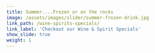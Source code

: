 ```yaml
---
title: Summer....Frozen or on the rocks
image: /assets/images/slider/summer-frozen-drink.jpg
link_path: /wine-spirits-specials/
link_label: 'Checkout our Wine & Spirit Specials'
show_slide: true
weight: 1
---
```



